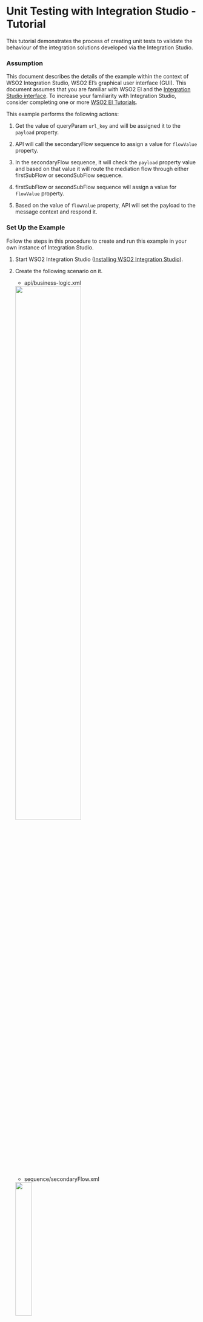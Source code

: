 # Unit Testing with Integration Studio - Tutorial

This tutorial demonstrates the process of creating unit tests to validate the behaviour of the integration solutions developed via the Integration Studio.

### Assumption

This document describes the details of the example within the context of WSO2 Integration Studio, WSO2 EI’s graphical user interface (GUI). This document assumes that you are familiar with WSO2 EI and the [Integration Studio interface](https://ei.docs.wso2.com/en/latest/micro-integrator/overview/quick-start-guide/). To increase your familiarity with Integration Studio, consider completing one or more [WSO2 EI Tutorials](https://ei.docs.wso2.com/en/latest/micro-integrator/use-cases/integration-use-cases/).

This example performs the following actions:

1. Get the value of queryParam `url_key` and will be assigned it to the `payload` property.

2. API will call the secondaryFlow sequence to assign a value for `flowValue` property.

3. In the secondaryFlow sequence, it will check the `payload` property value and based on that value it will route the mediation flow through either firstSubFlow or secondSubFlow sequence.

3. firstSubFlow or secondSubFlow sequence will assign a value for `flowValue` property.

4. Based on the value of `flowValue` property, API will set the payload to the message context and respond it. 


### Set Up the Example

Follow the steps in this procedure to create and run this example in your own instance of Integration Studio. 

1. Start WSO2 Integration Studio ([Installing WSO2 Integration Studio](https://ei.docs.wso2.com/en/latest/micro-integrator/develop/installing-WSO2-Integration-Studio/)).

2. Create the following scenario on it.

    - api/business-logic.xml<br>
    <img width="60%" src="../../../docs/assets/images/migration-mule/unittest-short-tutorial-main.png">


    - sequence/secondaryFlow.xml<br>
    <img width="30%" src="../../../docs/assets/images/migration-mule/unittest-short-tutorial-secondary.png">

    - sequence/firstSubFlow.xml<br>
    <img width="25%" src="../../../docs/assets/images/migration-mule/unittest-short-tutorial-subFlow.png">

    - sequence/secondSubFlow.xml<br>
    <img width="25%" src="../../../docs/assets/images/migration-mule/unittest-short-tutorial-subFlow.png">

    - Integration solution source
    ```xml
    <definitions xmlns="http://ws.apache.org/ns/synapse">

    <api context="/custom" name="business-logic">
        <resource methods="GET">
            <inSequence>
                <property expression="get-property('query.param.url_key')" name="payload" scope="default" type="STRING"/>
                <sequence key="secondaryFlow"/>
                <switch source="get-property('flowValue')">
                    <case regex="flowValue_1">
                        <payloadFactory description="Set Response Payload" media-type="text">
                            <format>responsePayload_1</format>
                            <args/>
                        </payloadFactory>
                    </case>
                    <default>
                        <payloadFactory description="Set Response Payload" media-type="text">
                            <format>responsePayload_2</format>
                            <args/>
                        </payloadFactory>
                    </default>
                </switch>
                <respond description="respond"/>
            </inSequence>
            <outSequence/>
            <faultSequence>
                <sequence key="ErrorHandling"/>
            </faultSequence>
        </resource>
    </api>
    
    <sequence name="secondaryFlow" trace="disable">
        <switch source="get-property('payload')">
            <case regex="payload_1">
                <sequence key="firstSubFlow"/>
            </case>
            <default>
                <sequence key="secondSubFlow"/>
            </default>
        </switch>
    </sequence>
    
    <sequence name="firstSubFlow" trace="disable">
        <property name="flowValue" scope="default" type="STRING" value="flowValue_1"/>
    </sequence>
    
    <sequence name="secondSubFlow" trace="disable">
        <property name="flowValue" scope="default" type="STRING" value="flowValue_2"/>
    </sequence>

    </definitions>
    ```

### Creating Unit Tests
Once you have developed an integration solution, WSO2 Integration Studio allows you to build unit tests for the following:

- Test mediation sequences, proxy services, and REST apis with multiple test cases
- Test the artifacts with registry resources.
- Test the artifacts with Connectors.

Here we have created unit test suites for each and every units such as API and sequences. You can follow the [Creating a Unit Test Suite](https://ei.docs.wso2.com/en/next/micro-integrator/develop/creating-unit-test-suite/) documentation to getting started with unit test suites for your integration solutions.

The unit test suite code is located in the `test` directory located in the Integration project.

- Unit Test Suite for whole scenario.
    ```xml
    <unit-test>
        <artifacts>
            <test-artifact>
                <artifact>/UnittestSampleProject/src/main/synapse-config/api/business-logic.xml</artifact>
            </test-artifact>
            <supportive-artifacts>
                <artifact>/UnittestSampleProject/src/main/synapse-config/sequences/secondSubFlow.xml</artifact>
                <artifact>/UnittestSampleProject/src/main/synapse-config/sequences/firstSubFlow.xml</artifact>
                <artifact>/UnittestSampleProject/src/main/synapse-config/sequences/secondaryFlow.xml</artifact>
            </supportive-artifacts>
            <registry-resources/>
            <connector-resources/>
        </artifacts>
        <test-cases>
            <test-case name="TestCaseForTrueResponseCase">
                <input>
                    <request-path>/?url_key=payload_1</request-path>
                    <request-method>GET</request-method>
                </input>
                <assertions>
                    <assertEquals>
                        <actual>$body</actual>
                        <expected><![CDATA[responsePayload_1]]></expected>
                        <message>Respond from the API does not equal to the expected response</message>
                    </assertEquals>
                </assertions>
            </test-case>
            <test-case name="TestCaseForFalseResponseCase">
                <input>
                    <request-path>/?url_key=payload_other</request-path>
                    <request-method>GET</request-method>
                </input>
                <assertions>
                    <assertEquals>
                        <actual>$body</actual>
                        <expected><![CDATA[responsePayload_2]]></expected>
                        <message>Respond from the API does not equal to the expected response</message>
                    </assertEquals>
                </assertions>
            </test-case>
        </test-cases>
        <mock-services/>
    </unit-test>
    ```

- Unit test suite for secondaryFlow sequence.
    ```xml
    <unit-test>
        <artifacts>
            <test-artifact>
                <artifact>/UnittestSampleProject/src/main/synapse-config/sequences/secondaryFlow.xml</artifact>
            </test-artifact>
            <supportive-artifacts>
                <artifact>/UnittestSampleProject/src/main/synapse-config/sequences/firstSubFlow.xml</artifact>
                <artifact>/UnittestSampleProject/src/main/synapse-config/sequences/secondSubFlow.xml</artifact>
            </supportive-artifacts>
            <registry-resources/>
            <connector-resources/>
        </artifacts>
        <test-cases>
            <test-case name="TestCaseForFirstSubFlow">
                <input>
                    <properties>
                        <property name="payload" value="payload_1"/>
                    </properties>
                </input>
                <assertions>
                    <assertEquals>
                        <actual>$ctx:flowValue</actual>
                        <expected><![CDATA[flowValue_1]]></expected>
                        <message>flowValue property value does not equal to the expected value for the payload_1 query param</message>
                    </assertEquals>
                </assertions>
            </test-case>
            <test-case name="TestCaseForSecondSubFlow">
                <input>
                    <properties>
                        <property name="payload" value="payload_2"/>
                    </properties>
                </input>
                <assertions>
                    <assertEquals>
                        <actual>$ctx:flowValue</actual>
                        <expected><![CDATA[flowValue_2]]></expected>
                        <message>flowValue property value does not equal to the expected value for the different query param</message>
                    </assertEquals>
                </assertions>
            </test-case>
        </test-cases>
        <mock-services/>
    </unit-test>
    ```

- Unit test suite for first sub flow sequence
    ```xml
    <unit-test>
        <artifacts>
            <test-artifact>
                <artifact>/UnittestSampleProject/src/main/synapse-config/sequences/firstSubFlow.xml</artifact>
            </test-artifact>
            <supportive-artifacts/>
            <registry-resources/>
            <connector-resources/>
        </artifacts>
        <test-cases>
            <test-case name="firstSubFlow">
                <input>
                    <properties>
                        <property name="flowValue" value="flowValue_1"/>
                    </properties>
                </input>
                <assertions>
                    <assertEquals>
                        <actual>$ctx:flowValue</actual>
                        <expected><![CDATA[flowValue_1]]></expected>
                        <message>flowValue property value does not equal to the expected value</message>
                    </assertEquals>
                </assertions>
            </test-case>
        </test-cases>
        <mock-services/>
    </unit-test>
    ```

- Unit test suite for second sub flow sequence.
    ```xml
    <unit-test>
        <artifacts>
            <test-artifact>
                <artifact>/UnittestSampleProject/src/main/synapse-config/sequences/secondSubFlow.xml</artifact>
            </test-artifact>
            <supportive-artifacts/>
            <registry-resources/>
            <connector-resources/>
        </artifacts>
        <test-cases>
            <test-case name="secondSubFlow">
                <input>
                    <properties>
                        <property name="flowValue" value="flowValue_2"/>
                    </properties>
                </input>
                <assertions>
                    <assertEquals>
                        <actual>$ctx:flowValue</actual>
                        <expected><![CDATA[flowValue_2]]></expected>
                        <message>flowValue property value does not equal to the expected value</message>
                    </assertEquals>
                </assertions>
            </test-case>
        </test-cases>
        <mock-services/>
    </unit-test>
    ```

### Run Unit Test Suites

You can run the created Unit Test Suites using the unit testing server that is included in the embedded Micro Integrator of WSO2 Integration Studio. Right-click the test directory and click Run Unit Test to run all the unit test suites at once, or right-click the particular unit test suite and click Run Unit Test to run a selected unit test suite. Please refer the [Run Unit Test Suites](https://ei.docs.wso2.com/en/next/micro-integrator/develop/creating-unit-test-suite/#run-unit-test-suites) section to get more details.

Once you run the unit test suites, it will start the unit testing server in the console and prints the summary report for the given unit test suite(s) using the response from the unit testing server.

<img width="50%" src="../../../docs/assets/images/migration-mule/unittest-short-tutorial-run-tests.png">

<!-- INCLUDE_MD: ../../../docs/common/get-the-code.md -->

### Go Further

* Learn more about configuring an [REST API](https://ei.docs.wso2.com/en/latest/micro-integrator/references/synapse-properties/rest-api-properties/) in Studio.
* Learn more about creating [Unit Test Suites](https://ei.docs.wso2.com/en/next/micro-integrator/develop/creating-unit-test-suite/) in Studio.
* Learn more about creating [Mock Services for Unit Tests](https://ei.docs.wso2.com/en/next/micro-integrator/develop/creating-unit-test-suite/#create-mock-service) in Studio.
